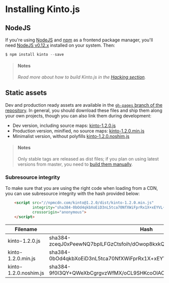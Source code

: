 # Installing Kinto.js

## NodeJS

If you're using [NodeJS](https://nodejs.org) and [npm](https://www.npmjs.com/) as a frontend package manager, you'll need [NodeJS v0.12.x](https://nodejs.org/download/) installed on your system. Then:

```js
$ npm install kinto --save
```

> #### Notes
>
> *Read more about how to build Kinto.js in the [Hacking section](hacking.md).*

## Static assets

Dev and production ready assets are available in the [`gh-pages` branch of the repository](https://github.com/Kinto/kinto.js/tree/gh-pages). In general, you should download these files and ship them along your own projects, though you can also link them during development:

- Dev version, including source maps: [kinto-1.2.0.js](http://npmcdn.com/kinto@1.2.0/dist/kinto-1.2.0.js)
- Production version, minified, no source maps: [kinto-1.2.0.min.js](http://npmcdn.com/kinto@1.2.0/dist/kinto-1.2.0.min.js)
- Minimalist version, without polyfills [kinto-1.2.0.noshim.js](http://npmcdn.com/kinto@1.2.0/dist/kinto-1.2.0.noshim.js)

> #### Notes
>
> Only stable tags are released as dist files; if you plan on using latest versions from master, you need to [build them manually](hacking.md#generating-dist-files).


### Subresource integrity

To make sure that you are using the right code when loading from a CDN, you can use subresource
integrity with the hash provided below:

```html
    <script src="//npmcdn.com/kinto@1.2.0/dist/kinto-1.2.0.min.js"
            integrity="sha384-0bOd4qkbXoEiD3nL5tca70NfXWiFprRx1X+xEYVL+0oT/ZlKIoNW0jOcng4I1gGS"
            crossorigin="anonymous">
    </script>
```

| Filename                | Hash                                                                    |
|-------------------------|-------------------------------------------------------------------------|
| kinto-1.2.0.js          | sha384-zceqJ0xPeewNQ7bpILFGzCtsfoih/dOwop8kxkQ3RCiFuOPeQBC0RGnsaLO0lyhR |
| kinto-1.2.0.min.js      | sha384-0bOd4qkbXoEiD3nL5tca70NfXWiFprRx1X+xEYVL+0oT/ZlKIoNW0jOcng4I1gGS |
| kinto-1.2.0.noshim.js   | sha384-9f0I3QY+QWeXbCgrgvzWfMX/oCL9SHKcoOlACws/VvaARcrVGtgfpIfFvzu1UM4N |
